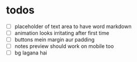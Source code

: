 # todos
- [ ]  placeholder of text area to have word markdown
- [ ] animation looks irritating after first time
- [ ] buttons mein margin aur padding 
- [ ] notes preview should work on mobile too
- [ ] bg lagana hai 